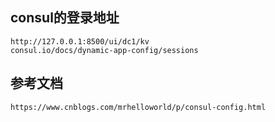 ## consul的登录地址
```aidl
http://127.0.0.1:8500/ui/dc1/kv
consul.io/docs/dynamic-app-config/sessions
```

## 参考文档
```
https://www.cnblogs.com/mrhelloworld/p/consul-config.html
```